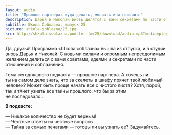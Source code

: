 ```yaml
---
layout: audio
title: "Прошлое партнера: куда девать, молчать или говорить"
description: Дарья и Николай вновь делятся с вами секретами по части отношений и соблазнения.
subtitle: Школа Соблазна, выпуск 25
picture: shkola-soblazna/25.jpg
src: http://shkola-soblazna.podster.fm/25/download/audio.mp3?media=player
---
```


Да, друзья! Программа «Школа соблазна» вышла из отпуска, и в студии вновь Дарья и Николай. С новыми силами и огромным непреодолимым желанием делиться с вами советами, идеями и секретами по части отношений и соблазнения. 

Тема сегодняшнего подкаста — прошлое партнера. А хочешь ли ты на самом деле знать, что за скелеты в шкафу прячет твой любимый человек? Может быть проще начать все с чистого листа? Хотя, порой, так и тянет узнать все тайны прошлого, что бы за этим не последовало...  

**В подкасте:**

— Никакое количество не будет верным!  
— Честные ответы на честные вопросы.  
— Тайна за семью печатами — готовы ли вы узнать ее? Задумайтесь.  
